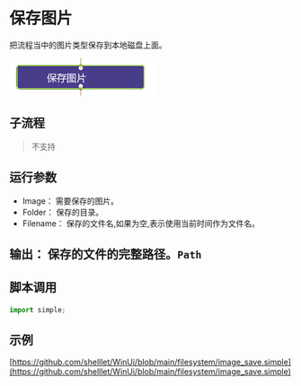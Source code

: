 # 保存图片 
把流程当中的图片类型保存到本地磁盘上面。

![action](./images/2022-11-27_144911.png ':size=90%')

## 子流程
> 不支持

## 运行参数



* Image： 需要保存的图片。
* Folder： 保存的目录。
* Filename： 保存的文件名,如果为空,表示使用当前时间作为文件名。

## 输出： 保存的文件的完整路径。`Path`


## 脚本调用

```python
import simple;

```

## 示例

[https://github.com/shelllet/WinUi/blob/main/filesystem/image_save.simple](https://github.com/shelllet/WinUi/blob/main/filesystem/image_save.simple)
